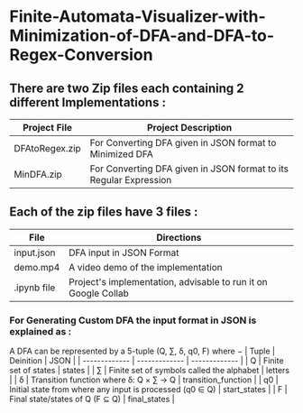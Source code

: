 # Finite-Automata-Visualizer-with-Minimization-of-DFA-and-DFA-to-Regex-Conversion

## There are two Zip files each containing 2 different Implementations :
| Project File  | Project Description |
| ------------- | ------------- |
| DFAtoRegex.zip  | For Converting DFA given in JSON format to Minimized DFA  |
| MinDFA.zip  | For Converting DFA given in JSON format to its Regular Expression  |

## Each of the zip files have 3 files :
| File  | Directions |
| ------------- | ------------- |
| input.json  | DFA input in JSON Format  |
| demo.mp4  | A video demo of the implementation  |
| .ipynb file  | Project's implementation, advisable to run it on Google Collab  |


### For Generating Custom DFA the input format in JSON is explained as :
A DFA can be represented by a 5-tuple (Q, ∑, δ, q0, F) where −
| Tuple  | Deinition | JSON |
| ------------- | ------------- | ------------- |
| Q  | Finite set of states  |  states  |
| ∑  | Finite set of symbols called the alphabet  |  letters  |
| δ  | Transition function where δ: Q × ∑ → Q  |  transition_function  |
| q0 | Initial state from where any input is processed (q0 ∈ Q)  |  start_states  |
| F  | Final state/states of Q (F ⊆ Q)  |  final_states  |
